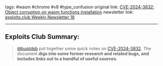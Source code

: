 tags: #wasm #chrome #v8 #type_confusion
original link: [CVE-2024-3832: Object corruption on wasm functions installation](https://docs.google.com/document/d/e/2PACX-1vROOt_dzEYaoSbWsRbXRSP91d5fwsElH5-puqqB2X9zCq6y0qxgw_EIytGlD_a8VBVEp8TGZOd99O6Y/pub?ref=blog.exploits.club) 
newsletter link: [exploits.club Weekly Newsletter 18](https://blog.exploits.club/exploits-club-weekly-newsletter-18/) 

---
## Exploits Club Summary:
> [@buptdsb](https://twitter.com/buptdsb?ref=blog.exploits.club) put together some quick notes on [CVE-2024-3832](https://chromereleases.googleblog.com/2024/04/stable-channel-update-for-desktop_16.html?ref=blog.exploits.club). The document **digs into some former research and related bugs, and includes links out to a handful of useful sources.** 